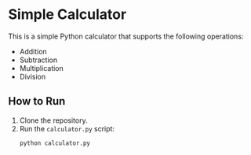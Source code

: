 # Simple Calculator

This is a simple Python calculator that supports the following operations:
- Addition
- Subtraction
- Multiplication
- Division

## How to Run
1. Clone the repository.
2. Run the `calculator.py` script:
   ```bash
   python calculator.py
